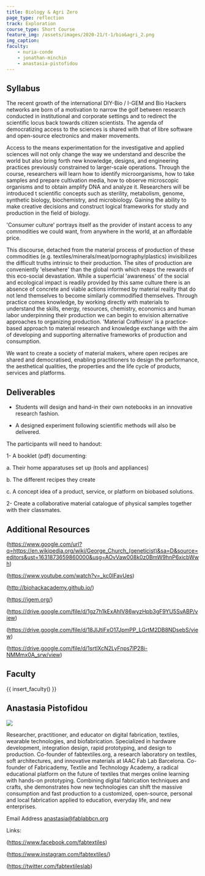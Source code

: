 ```yaml
---
title: Biology & Agri Zero
page_type: reflection
track: Exploration
course_type: Short Course
feature_img: /assets/images/2020-21/t-1/bio&agri_2.png
img_caption: 
faculty: 
    - nuria-conde
    - jonathan-minchin
    - anastasia-pistofidou
---
```


## Syllabus

The recent growth of the international DIY-Bio / I-GEM and Bio Hackers networks are born of a motivation to narrow the golf between research conducted in institutional and corporate settings and to redirect the scientific locus back towards citizen scientists. The agenda of democratizing access to the sciences is shared with that of libre software and open-source electronics and maker movements.

Access to the means experimentation for the investigative and applied sciences will not only change the way we understand and describe the world but also bring forth new knowledge, designs, and engineering practices previously constrained to larger-scale operations. Through the course, researchers will learn how to identify microorganisms, how to take samples and prepare cultivation media, how to observe microscopic organisms and to obtain amplify DNA and analyze it. Researchers will be introduced t scientific concepts such as sterility, metabolism, genome, synthetic biology, biochemistry, and microbiology. Gaining the ability to make creative decisions and construct logical frameworks for study and production in the field of biology.

'Consumer culture' portrays itself as the provider of instant access to any commodities we could want, from anywhere in the world, at an affordable price.

This discourse, detached from the material process of production of these commodities (e.g. textiles/minerals/meat/pornography/plastics) invisibilizes the difficult truths intrinsic to their production. The sites of production are conveniently 'elsewhere' than the global north which reaps the rewards of this eco-social devastation.
While a superficial 'awareness' of the social and ecological impact is readily provided by this same culture there is an absence of concrete and viable actions informed by material reality that do not lend themselves to become similarly commodified themselves.
Through practice comes knowledge, by working directly with materials to understand the skills, energy, resources, chemistry, economics and human labor underpinning their production we can begin to envision alternative approaches to organizing production.
'Material Craftivism' is a practice-based approach to material research and knowledge exchange with the aim of developing and supporting alternative frameworks of production and consumption.

We want to create a society of material makers, where open recipes are shared and democratised, enabling practitioners to design the performance, the aesthetical qualities, the properties and the life cycle of products, services and platforms.

## Deliverables

- Students will design and hand-in their own notebooks in an innovative research fashion.

- A designed experiment following scientific methods will also be delivered.


The participants will need to handout:

1- A booklet (pdf) documenting:

a. Their home apparatuses set up (tools and appliances)

b. The different recipes they create

c. A concept idea of a product, service, or platform on biobased solutions.

2- Create a collaborative material catalogue of physical samples together with their classmates.

## Additional Resources

(https://www.google.com/url?q=https://en.wikipedia.org/wiki/George_Church_(geneticist)&sa=D&source=editors&ust=1631873659860000&usg=AOvVaw008k0z0BmW9hnP6xicbWwh)

(https://www.youtube.com/watch?v=_kc0IFavUes)

(http://biohackacademy.github.io/)

(https://igem.org/)

(https://drive.google.com/file/d/1gz7h1kExAhIV86wyzHpb3gF9YU5SvABP/view)

(https://drive.google.com/file/d/18JlJtiFxO17JpmPP_LGrtM2DB8NDsebS/view)

(https://drive.google.com/file/d/1srtlXcN2LyFnps7lP28i-NMMmx0A_srw/view)


## Faculty

{{ insert_faculty() }}

## Anastasia Pistofidou

![](../../../../assets/images/faculty_photos/anastasia_pistofidou.jpg)

Researcher, practitioner, and educator on digital fabrication, textiles, wearable technologies, and biofabrication. Specialized in hardware development, integration design, rapid prototyping, and design to production. Co-founder of fabtextiles.org, a research laboratory on textiles, soft architectures, and innovative materials at IAAC Fab Lab Barcelona. Co-founder of Fabricademy, Textile and Technology Academy, a radical educational platform on the future of textiles that merges online learning with hands-on prototyping. Combining digital fabrication techniques and crafts, she demonstrates how new technologies can shift the massive consumption and fast production to a customized, open-source, personal and local fabrication applied to education, everyday life, and new enterprises.

Email Address anastasia@fablabbcn.org

Links:

(https://www.facebook.com/fabtextiles)

(https://www.instagram.com/fabtextiles/)

(https://twitter.com/fabtextileslab)
